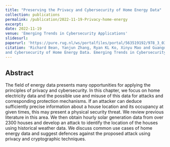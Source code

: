 ```yaml
---
title: "Preserving the Privacy and Cybersecurity of Home Energy Data"
collection: publications
permalink: /publication/2022-11-19-Privacy-home-energy
excerpt: 
date: 2022-11-19
venue: 'Emerging Trends in Cybersecurity Applications'
slidesurl: 
paperurl: 'https://pure.rug.nl/ws/portalfiles/portal/563519192/978_3_031_09640_2.pdf#page=328'
citation: 'Richard Bean, Yanjun Zhang, Ryan KL Ko, Xinyu Mao and Guangdong Bai. 2023. Preserving the Privacy
and Cybersecurity of Home Energy Data. Emerging Trends in Cybersecurity Applications. Springer.'
---
```

## Abstract
The field of energy data presents many opportunities for applying the principles of privacy and cybersecurity. In this chapter, we focus on home electricity data and the possible use and misuse of this data for attacks and corresponding protection mechanisms. If an attacker can deduce sufficiently precise information about a house location and its occupancy at given times, this may present a physical security threat.
We review previous literature in this area. We then obtain hourly solar generation data from over 2300 houses and develop an attack to identify the location of the houses using historical weather data. We discuss common use cases of home energy data and suggest defences against the proposed attack using privacy and cryptographic techniques.
